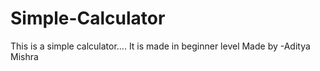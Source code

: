 # Simple-Calculator
This is a simple calculator....
It is made in beginner level
Made by -Aditya Mishra
